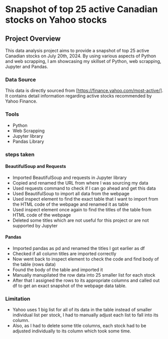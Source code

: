 # Snapshot of top 25 active Canadian stocks on Yahoo stocks

## Project Overview
This data analysis project aims to provide a snapshot of top 25 active Canadian stocks on July 20th, 2024. By using various aspects of Python and web scrapping, I am showcasing my skillset of Python, web scrapping, Jupyter and Pandas. 

### Data Source
This data is directly sourced from [https://finance.yahoo.com/most-active/]. It contains detail information regarding active stocks recommended by Yahoo Finance.

### Tools
- Python
- Web Scrapping
- Jupyter library
- Pandas Library

### steps taken 

#### BeautifulSoup and Requests

- Imported BeautifulSoup and requests in Jupyter library
- Copied and renamed the URL from where I was sourcing my data
- Used requests command to check if I can go ahead and get this data
- Used BeautifulSoup to import all data from the webpage
- Used inspect element to find the exact table that I want to import from the HTML code of the webpage and renamed it as table
- Used inspect element once again to find the titles of the table from HTML code of the webpage
- Deleted some titles which are not useful for this project or are not supported by Jupyter

#### Pandas 

- Imported pandas as pd and renamed the titles I got earlier as df
- Checked if all column titles are imported correctly
- Now went back to inspect element to check the code and find body of the table (rows data)
- Found the body of the table and imported it
- Manually manupilated the row data into 25 smaller list for each stock
- After that I assigned the rows to its appropriate columns and called out df to get an exact snapshot of the webpage data table.


### Limitation

- Yahoo uses 1 big list for all of its data in the table instead of smaller individual list per stock, I had to manually adjust each list to fall into its column.
- Also, as I had to delete some title columns, each stock had to be adjusted individually to its column which took some time. 
